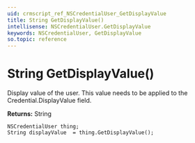 ```yaml
---
uid: crmscript_ref_NSCredentialUser_GetDisplayValue
title: String GetDisplayValue()
intellisense: NSCredentialUser.GetDisplayValue
keywords: NSCredentialUser, GetDisplayValue
so.topic: reference
---
```


# String GetDisplayValue()

Display value of the user.  This value needs to be applied to the Credential.DisplayValue field.

**Returns:** String

```crmscript
NSCredentialUser thing;
String displayValue  = thing.GetDisplayValue();
```

